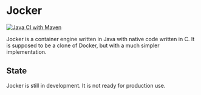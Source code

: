 # Jocker

[![Java CI with Maven](https://github.com/cardil/jocker/actions/workflows/maven.yml/badge.svg)](https://github.com/cardil/jocker/actions/workflows/maven.yml)

Jocker is a container engine written in Java with native code written in C. It is supposed to be a clone of Docker, but with a much simpler implementation.

## State

Jocker is still in development. It is not ready for production use.
